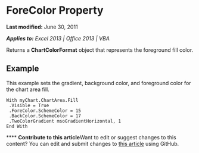 
# ForeColor Property

 **Last modified:** June 30, 2011

 _**Applies to:** Excel 2013 | Office 2013 | VBA_

Returns a  **ChartColorFormat** object that represents the foreground fill color.


## Example

This example sets the gradient, background color, and foreground color for the chart area fill.


```
With myChart.ChartArea.Fill 
 .Visible = True 
 .ForeColor.SchemeColor = 15 
 .BackColor.SchemeColor = 17 
 .TwoColorGradient msoGradientHorizontal, 1 
End With
```


****   **Contribute to this article**Want to edit or suggest changes to this content? You can edit and submit changes to  [this article](https://github.com/jhershey00/VBA_Excel_Test/OpenXMLCon/articles/1c1eb700-672e-095d-826c-28cdb7e9de40.md) using GitHub.

